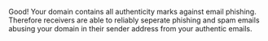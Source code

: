 Good! Your domain contains all authenticity marks against email phishing. Therefore receivers are able to reliably seperate phishing and spam emails abusing your domain in their sender address from your authentic emails. 
